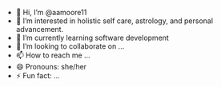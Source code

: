 - 👋 Hi, I’m @aamoore11
- 👀 I’m interested in holistic self care, astrology, and personal advancement.
- 🌱 I’m currently learning software development
- 💞️ I’m looking to collaborate on ...
- 📫 How to reach me ...
- 😄 Pronouns: she/her
- ⚡ Fun fact: ...

<!---
aamoore11/aamoore11 is a ✨ special ✨ repository because its `README.md` (this file) appears on your GitHub profile.
You can click the Preview link to take a look at your changes.
--->
